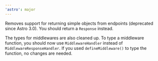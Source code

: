 ```yaml
---
'astro': major
---
```


Removes support for returning simple objects from endpoints (deprecated since Astro 3.0). You should return a `Response` instead.

The types for middlewares are also cleaned up. To type a middleware function, you should now use `MiddlewareHandler` instead of `MiddlewareResponseHandler`. If you used `defineMiddleware()` to type the function, no changes are needed.
